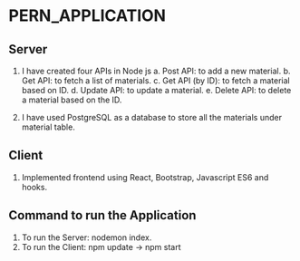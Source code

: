 # PERN_APPLICATION

## Server 
1.  I have created four APIs in Node js 
  a. Post API: to add a new material.
  b. Get API: to fetch a list of materials.
  c. Get API (by ID): to fetch a material based on ID.
  d. Update API: to update a material.
  e. Delete API: to delete a material based on the ID.
 
2. I have used PostgreSQL as a database to store all the materials under material table.

## Client
1. Implemented frontend using React, Bootstrap, Javascript ES6 and hooks.


## Command to run the Application

1. To run the Server: nodemon index.
2. To run the Client: npm update -> npm start
